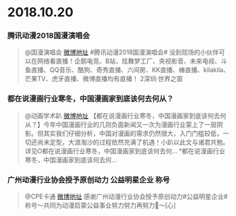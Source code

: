 # 2018.10.20


### 腾讯动漫2018国漫演唱会
> @国漫演唱会  [微博地址](https://weibo.com/1889416422/GEM4Ai1lH)
>#腾讯动漫2018国漫演唱会# 没到现场的小伙伴可以在网络看直播！企鹅电竞、B站、炫舞梦工厂、央视影音、未来电视、斗鱼直播、QQ音乐、酷狗、奇秀直播、六间房、KK直播、棒直播、kilakila、芒果TV、虎牙直播、微博直播均有直播！ 2深圳·世界之窗 ​​​​ 


### 都在说漫画行业寒冬，中国漫画家到底该何去何从？
> @动画学术趴  [微博地址](https://weibo.com/ttarticle/p/show?id=2309404296949875524592)
>【都在说漫画行业寒冬，中国漫画家到底该何去何从？】今年中国漫画行业的几则负面新闻又一次为漫画行业蒙上了一层阴影。但其实我们仔细分析，中国对漫画的需求仍然很大，入门门槛较低，一切还尚未定型，大浪淘沙的过程依然充满了机遇！小趴以此文与诸君共勉。详见O都在说漫画行业寒冬，中国漫画家到底该何去何... °都在说漫画行业寒冬，中国漫画家到底该何去何... 


### 广州动漫行业协会授予原创动力 公益明星企业 称号
> @CPE卡通 [微博地址](https://weibo.com/2105195034/GEPqvrqou)
> 感谢广州动漫行业协会授予原创动力#公益明星企业# 称号～共同为动漫启蒙公益事业努力努力再努力💪～[心]